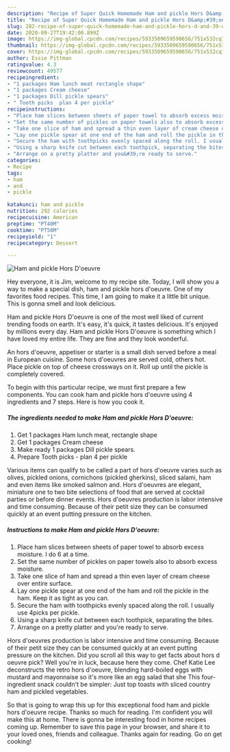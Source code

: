 ```yaml
---
description: "Recipe of Super Quick Homemade Ham and pickle Hors D&amp;#39;oeuvre"
title: "Recipe of Super Quick Homemade Ham and pickle Hors D&amp;#39;oeuvre"
slug: 282-recipe-of-super-quick-homemade-ham-and-pickle-hors-d-and-39-oeuvre
date: 2020-09-27T19:42:00.899Z
image: https://img-global.cpcdn.com/recipes/5933509659590656/751x532cq70/ham-and-pickle-hors-doeuvre-recipe-main-photo.jpg
thumbnail: https://img-global.cpcdn.com/recipes/5933509659590656/751x532cq70/ham-and-pickle-hors-doeuvre-recipe-main-photo.jpg
cover: https://img-global.cpcdn.com/recipes/5933509659590656/751x532cq70/ham-and-pickle-hors-doeuvre-recipe-main-photo.jpg
author: Essie Pittman
ratingvalue: 4.3
reviewcount: 49577
recipeingredient:
- "1 packages Ham lunch meat rectangle shape"
- "1 packages Cream cheese"
- "1 packages Dill pickle spears"
- " Tooth picks  plan 4 per pickle"
recipeinstructions:
- "Place ham slices between sheets of paper towel to absorb excess moisture. I do 6 at a time."
- "Set the same number of pickles on paper towels also to absorb excess moisture."
- "Take one slice of ham and spread a thin even layer of cream cheese over entire surface."
- "Lay one pickle spear at one end of the ham and roll the pickle in the ham. Keep it as tight as you can."
- "Secure the ham with toothpicks evenly spaced along the roll. I usually use 4picks per pickle."
- "Using a sharp knife cut between each toothpick, separating the bites."
- "Arrange on a pretty platter and you&#39;re ready to serve."
categories:
- Recipe
tags:
- ham
- and
- pickle

katakunci: ham and pickle 
nutrition: 292 calories
recipecuisine: American
preptime: "PT40M"
cooktime: "PT58M"
recipeyield: "1"
recipecategory: Dessert

---
```



![Ham and pickle Hors D&#39;oeuvre](https://img-global.cpcdn.com/recipes/5933509659590656/751x532cq70/ham-and-pickle-hors-doeuvre-recipe-main-photo.jpg)

Hey everyone, it is Jim, welcome to my recipe site. Today, I will show you a way to make a special dish, ham and pickle hors d&#39;oeuvre. One of my favorites food recipes. This time, I am going to make it a little bit unique. This is gonna smell and look delicious.

Ham and pickle Hors D&#39;oeuvre is one of the most well liked of current trending foods on earth. It's easy, it's quick, it tastes delicious. It's enjoyed by millions every day. Ham and pickle Hors D&#39;oeuvre is something which I have loved my entire life. They are fine and they look wonderful.

An hors d&#39;oeuvre, appetiser or starter is a small dish served before a meal in European cuisine. Some hors d&#39;oeuvres are served cold, others hot. Place pickle on top of cheese crossways on it. Roll up until the pickle is completely covered.


To begin with this particular recipe, we must first prepare a few components. You can cook ham and pickle hors d&#39;oeuvre using 4 ingredients and 7 steps. Here is how you cook it.

<!--inarticleads1-->

##### The ingredients needed to make Ham and pickle Hors D&#39;oeuvre:

1. Get 1 packages Ham lunch meat, rectangle shape
1. Get 1 packages Cream cheese
1. Make ready 1 packages Dill pickle spears.
1. Prepare  Tooth picks - plan 4 per pickle


Various items can qualify to be called a part of hors d&#39;oeuvre varies such as olives, pickled onions, cornichons (pickled gherkins), sliced salami, ham and even items like smoked salmon and. Hors d&#39;oeuvres are elegant, miniature one to two bite selections of food that are served at cocktail parties or before dinner events. Hors d&#39;oeuvres production is labor intensive and time consuming. Because of their petit size they can be consumed quickly at an event putting pressure on the kitchen. 

<!--inarticleads2-->

##### Instructions to make Ham and pickle Hors D&#39;oeuvre:

1. Place ham slices between sheets of paper towel to absorb excess moisture. I do 6 at a time.
1. Set the same number of pickles on paper towels also to absorb excess moisture.
1. Take one slice of ham and spread a thin even layer of cream cheese over entire surface.
1. Lay one pickle spear at one end of the ham and roll the pickle in the ham. Keep it as tight as you can.
1. Secure the ham with toothpicks evenly spaced along the roll. I usually use 4picks per pickle.
1. Using a sharp knife cut between each toothpick, separating the bites.
1. Arrange on a pretty platter and you&#39;re ready to serve.


Hors d&#39;oeuvres production is labor intensive and time consuming. Because of their petit size they can be consumed quickly at an event putting pressure on the kitchen. Did you scroll all this way to get facts about hors d oeuvre pick? Well you&#39;re in luck, because here they come. Chef Katie Lee deconstructs the retro hors d&#39;oeuvre, blending hard-boiled eggs with mustard and mayonnaise so it&#39;s more like an egg salad that she This four-ingredient snack couldn&#39;t be simpler: Just top toasts with sliced country ham and pickled vegetables. 

So that is going to wrap this up for this exceptional food ham and pickle hors d&#39;oeuvre recipe. Thanks so much for reading. I'm confident you will make this at home. There is gonna be interesting food in home recipes coming up. Remember to save this page in your browser, and share it to your loved ones, friends and colleague. Thanks again for reading. Go on get cooking!
